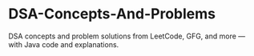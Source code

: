 # DSA-Concepts-And-Problems
DSA concepts and problem solutions from LeetCode, GFG, and more — with Java code and explanations.
